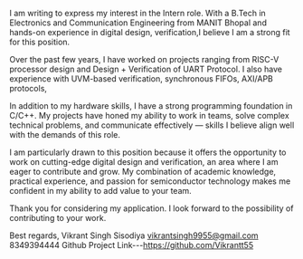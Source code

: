 I am writing to express my interest in the Intern role.
With a B.Tech in Electronics and Communication Engineering from MANIT Bhopal and hands-on experience in digital design, verification,I believe I am a strong fit for this position.

Over the past few years, I have worked on projects ranging from RISC-V processor design  and Design + Verification of UART Protocol.  I also have experience with UVM-based verification, synchronous FIFOs, AXI/APB protocols, 

In addition to my hardware skills, I have a strong programming foundation in C/C++.
My projects have honed my ability to work in teams, solve complex technical problems, and communicate effectively — skills I believe align well with the demands of this role.

I am particularly drawn to this position because it offers the opportunity to work on cutting-edge digital design and verification, an area where I am eager to contribute and grow.
My combination of academic knowledge, practical experience, and passion for semiconductor technology makes me confident in my ability to add value to your team.

Thank you for considering my application. I look forward to the possibility of contributing to your work.

Best regards,
Vikrant Singh Sisodiya
vikrantsingh9955@gmail.com
8349394444
Github Project Link---https://github.com/Vikrantt55
